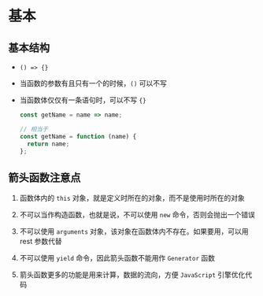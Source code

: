 # 基本

## 基本结构

+ `() => {}`

+ 当函数的参数有且只有一个的时候，`()` 可以不写

+ 当函数体仅仅有一条语句时，可以不写 `{}`

  ```js
  const getName = name => name;

  // 相当于
  const getName = function (name) {
    return name;
  };
  ```

## 箭头函数注意点

1. 函数体内的 `this` 对象，就是定义时所在的对象，而不是使用时所在的对象

2. 不可以当作构造函数，也就是说，不可以使用 `new` 命令，否则会抛出一个错误

3. 不可以使用 `arguments` 对象，该对象在函数体内不存在。如果要用，可以用 rest 参数代替

4. 不可以使用 `yield` 命令，因此箭头函数不能用作 `Generator` 函数

5. 箭头函数更多的功能是用来计算，数据的流向，方便 `JavaScript` 引擎优化代码
